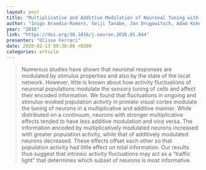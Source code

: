 ```yaml
---
layout: post
title: "Multiplicative and Additive Modulation of Neuronal Tuning with Population Activity Affects Encoded Information"
author: "Inigo Arandia-Romero, Seiji Tanabe, Jan Drugowitsch, Adam Kohn, Ruben Moreno-Bote"
year: "2016"
link: "https://doi.org/10.1016/j.neuron.2016.01.044"
presenter: "Ulisse Ferrari"
date: 2020-02-13 09:30:00 +0200
categories: article
---
```

> Numerous studies have shown that neuronal responses are modulated by stimulus properties and also by the state of the local network. However, little is known about how activity fluctuations of neuronal populations modulate the sensory tuning of cells and affect their encoded information. We found that fluctuations in ongoing and stimulus-evoked population activity in primate visual cortex modulate the tuning of neurons in a multiplicative and additive manner. While distributed on a continuum, neurons with stronger multiplicative effects tended to have less additive modulation and vice versa. The information encoded by multiplicatively modulated neurons increased with greater population activity, while that of additively modulated neurons decreased. These effects offset each other so that population activity had little effect on total information. Our results thus suggest that intrinsic activity fluctuations may act as a “traffic light” that determines which subset of neurons is most informative.

